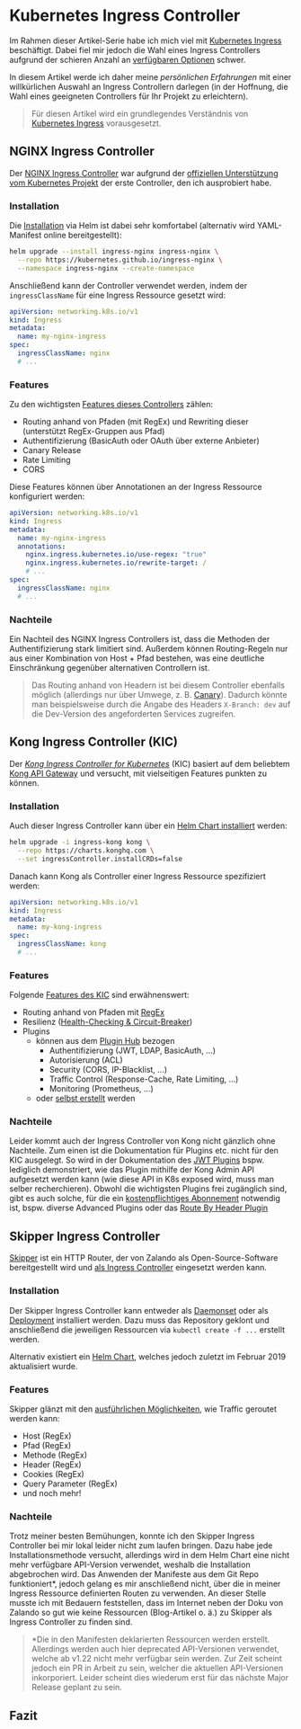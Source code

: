 # Kubernetes Ingress Controller

Im Rahmen dieser Artikel-Serie habe ich mich viel mit [Kubernetes Ingress][ingress] beschäftigt.
Dabei fiel mir jedoch die Wahl eines Ingress Controllers aufgrund der schieren Anzahl an [verfügbaren Optionen][controller:overview] schwer.

In diesem Artikel werde ich daher meine _persönlichen Erfahrungen_ mit einer willkürlichen Auswahl an Ingress Controllern darlegen (in der Hoffnung, die Wahl eines geeigneten Controllers für Ihr Projekt zu erleichtern).

> Für diesen Artikel wird ein grundlegendes Verständnis von [Kubernetes Ingress][ingress] vorausgesetzt.

## NGINX Ingress Controller

Der [NGINX Ingress Controller][nginx:github] war aufgrund der [offiziellen Unterstützung vom Kubernetes Projekt][nginx:official-support] der erste Controller, den ich ausprobiert habe.

### Installation

Die [Installation][nginx:install] via Helm ist dabei sehr komfortabel (alternativ wird YAML-Manifest online bereitgestellt):

```bash
helm upgrade --install ingress-nginx ingress-nginx \
  --repo https://kubernetes.github.io/ingress-nginx \
  --namespace ingress-nginx --create-namespace
```

Anschließend kann der Controller verwendet werden, indem der `ingressClassName` für eine Ingress Ressource gesetzt wird:

```yaml
apiVersion: networking.k8s.io/v1
kind: Ingress
metadata:
  name: my-nginx-ingress
spec:
  ingressClassName: nginx
  # ...
```

### Features

Zu den wichtigsten [Features dieses Controllers][nginx:annotations] zählen:

- Routing anhand von Pfaden (mit RegEx) und Rewriting dieser (unterstützt RegEx-Gruppen aus Pfad)
- Authentifizierung (BasicAuth oder OAuth über externe Anbieter)
- Canary Release
- Rate Limiting
- CORS

Diese Features können über Annotationen an der Ingress Ressource konfiguriert werden:

```yaml
apiVersion: networking.k8s.io/v1
kind: Ingress
metadata:
  name: my-nginx-ingress
  annotations:
    nginx.ingress.kubernetes.io/use-regex: "true"
    nginx.ingress.kubernetes.io/rewrite-target: /
    # ...
spec:
  ingressClassName: nginx
  # ...
```

### Nachteile

Ein Nachteil des NGINX Ingress Controllers ist, dass die Methoden der Authentifizierung stark limitiert sind.
Außerdem können Routing-Regeln nur aus einer Kombination von Host + Pfad bestehen, was eine deutliche Einschränkung gegenüber alternativen Controllern ist.

> Das Routing anhand von Headern ist bei diesem Controller ebenfalls möglich (allerdings nur über Umwege, z. B. [Canary][nginx:canary]). Dadurch könnte man beispielsweise durch die Angabe des Headers `X-Branch: dev` auf die Dev-Version des angeforderten Services zugreifen.

## Kong Ingress Controller (KIC)

Der [_Kong Ingress Controller for Kubernetes_][kong:github] (KIC) basiert auf dem beliebtem [Kong API Gateway][kong:kong] und versucht, mit vielseitigen Features punkten zu können.

### Installation

Auch dieser Ingress Controller kann über ein [Helm Chart installiert][kong:install] werden:

```bash
helm upgrade -i ingress-kong kong \
  --repo https://charts.konghq.com \
  --set ingressController.installCRDs=false
```

Danach kann Kong als Controller einer Ingress Ressource spezifiziert werden:

```yaml
apiVersion: networking.k8s.io/v1
kind: Ingress
metadata:
  name: my-kong-ingress
spec:
  ingressClassName: kong
  # ...
```

### Features

Folgende [Features des KIC][kong:features] sind erwähnenswert:

- Routing anhand von Pfaden mit [RegEx][kong:regex]
- Resilienz ([Health-Checking & Circuit-Breaker][kong:resilience])
- Plugins
  - können aus dem [Plugin Hub][kong:plugins:hub] bezogen
    - Authentifizierung (JWT, LDAP, BasicAuth, ...)
    - Autorisierung (ACL)
    - Security (CORS, IP-Blacklist, ...)
    - Traffic Control (Response-Cache, Rate Limiting, ...)
    - Monitoring (Prometheus, ...)
  - oder [selbst erstellt][kong:plugins:custom] werden

### Nachteile

Leider kommt auch der Ingress Controller von Kong nicht gänzlich ohne Nachteile. Zum einen ist die Dokumentation für Plugins etc. nicht für den KIC ausgelegt. So wird in der Dokumentation des [JWT Plugins][kong:plugins:jwt] bspw. lediglich demonstriert, wie das Plugin mithilfe der Kong Admin API aufgesetzt werden kann (wie diese API in K8s exposed wird, muss man selber recherchieren).
Obwohl die wichtigsten Plugins frei zugänglich sind, gibt es auch solche, für die ein [kostenpflichtiges Abonnement][kong:pricing] notwendig ist, bspw. diverse Advanced Plugins oder das [Route By Header Plugin][kong:plugins:route-by-header]

## Skipper Ingress Controller

[Skipper][skipper:github] ist ein HTTP Router, der von Zalando als Open-Source-Software bereitgestellt wird und [als Ingress Controller][skipper:kubernetes] eingesetzt werden kann.

### Installation

Der Skipper Ingress Controller kann entweder als [Daemonset][skipper:install:daemonset] oder als [Deployment][skipper:install:deployment] installiert werden. Dazu muss das Repository geklont und anschließend die jeweiligen Ressourcen via `kubectl create -f ...` erstellt werden.

Alternativ existiert ein [Helm Chart][skipper:helm], welches jedoch zuletzt im Februar 2019 aktualisiert wurde.

### Features

Skipper glänzt mit den [ausführlichen Möglichkeiten][skipper:predicates], wie Traffic geroutet werden kann:

- Host (RegEx)
- Pfad (RegEx)
- Methode (RegEx)
- Header (RegEx)
- Cookies (RegEx)
- Query Parameter (RegEx)
- und noch mehr!

### Nachteile

Trotz meiner besten Bemühungen, konnte ich den Skipper Ingress Controller bei mir lokal leider nicht zum laufen bringen. Dazu habe jede Installationsmethode versucht, allerdings wird in dem Helm Chart eine nicht mehr verfügbare API-Version verwendet, weshalb die Installation abgebrochen wird. Das Anwenden der Manifeste aus dem Git Repo funktioniert*, jedoch gelang es mir anschließend nicht, über die in meiner Ingress Ressource definierten Routen zu verwenden. An dieser Stelle musste ich mit Bedauern feststellen, dass im Internet neben der Doku von Zalando so gut wie keine Ressourcen (Blog-Artikel o. ä.) zu Skipper als Ingress Controller zu finden sind.

> *Die in den Manifesten deklarierten Ressourcen werden erstellt. Allerdings werden auch hier deprecated API-Versionen verwendet, welche ab v1.22 nicht mehr verfügbar sein werden. Zur Zeit scheint jedoch ein PR in Arbeit zu sein, welcher die aktuellen API-Versionen inkorporiert. Leider scheint dies wiederum erst für das nächste Major Release geplant zu sein.

## Fazit

<!-- REFERENCES -->
[ingress]: https://kubernetes.io/docs/concepts/services-networking/ingress/
[controller:overview]: https://docs.google.com/spreadsheets/d/191WWNpjJ2za6-nbG4ZoUMXMpUK8KlCIosvQB0f-oq3k
<!-- NGINX -->
[nginx:github]: https://github.com/kubernetes/ingress-nginx
[nginx:official-support]: https://kubernetes.io/docs/concepts/services-networking/ingress-controllers/
[nginx:install]: https://kubernetes.github.io/ingress-nginx/deploy/#quick-start
[nginx:annotations]: https://kubernetes.github.io/ingress-nginx/user-guide/nginx-configuration/annotations/
[nginx:canary]: https://stackoverflow.com/a/70084578/9889501
<!-- Kong -->
[kong:github]: https://github.com/Kong/kubernetes-ingress-controller
[kong:kong]: https://github.com/Kong/kong
[kong:install]: https://docs.konghq.com/kubernetes-ingress-controller/2.0.x/deployment/k4k8s/#helm
[kong:regex]: https://discuss.konghq.com/t/kong-ingress-controller-and-path-based-routing/2956/6
[kong:resilience]: https://docs.konghq.com/kubernetes-ingress-controller/2.0.x/guides/configuring-health-checks/
[kong:features]: https://github.com/Kong/kubernetes-ingress-controller/#features
[kong:pricing]: https://konghq.com/pricing/
[kong:plugins:hub]: https://docs.konghq.com/hub/
[kong:plugins:custom]: https://docs.konghq.com/kubernetes-ingress-controller/2.0.x/guides/setting-up-custom-plugins/
[kong:plugins:jwt]: https://docs.konghq.com/hub/kong-inc/jwt/
[kong:plugins:route-by-header]: https://docs.konghq.com/hub/kong-inc/route-by-header/
<!-- Skipper -->
[skipper:github]: https://github.com/zalando/skipper/
[skipper:kubernetes]: https://opensource.zalando.com/skipper/kubernetes/ingress-controller/
[skipper:install:deployment]: https://opensource.zalando.com/skipper/kubernetes/ingress-controller/#deployment
[skipper:install:daemonset]: https://opensource.zalando.com/skipper/kubernetes/ingress-controller/#daemonset
[skipper:helm]: https://github.com/baez90/skipper-helm
[skipper:predicates]: https://opensource.zalando.com/skipper/reference/predicates/
